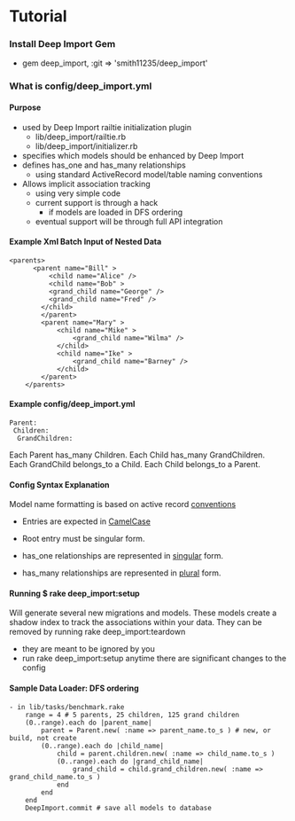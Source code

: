# Tutorial

### Install Deep Import Gem

- gem deep_import, :git => 'smith11235/deep_import'

### What is config/deep_import.yml

#### Purpose
- used by Deep Import railtie initialization plugin
	- lib/deep_import/railtie.rb
	- lib/deep_import/initializer.rb
- specifies which models should be enhanced by Deep Import
- defines has_one and has_many relationships
	- using standard ActiveRecord model/table naming conventions
- Allows implicit association tracking
	- using very simple code
	- current support is through a hack
		- if models are loaded in DFS ordering
	- eventual support will be through full API integration

#### Example Xml Batch Input of Nested Data
    <parents>
		  <parent name="Bill" >
			  <child name="Alice" />
			  <child name="Bob" >
		      <grand_child name="George" />
		      <grand_child name="Fred" />
		    </child>
			</parent>
			<parent name="Mary" >
				<child name="Mike" >
					<grand_child name="Wilma" />
				</child>
				<child name="Ike" >
					<grand_child name="Barney" />
				</child>
			</parent>
		</parents>

#### Example config/deep_import.yml 
    Parent:
     Children:
      GrandChildren:

Each Parent has_many Children.  Each Child has_many GrandChildren.<br />
Each GrandChild belongs_to a Child.  Each Child belongs_to a Parent.

#### Config Syntax Explanation
Model name formatting is based on active record [conventions](http://api.rubyonrails.org/classes/ActiveSupport/Inflector.html)
- Entries are expected in [CamelCase](http://api.rubyonrails.org/classes/ActiveSupport/Inflector.html#method-i-camelize)

- Root entry must be singular form.
- has_one relationships are represented in [singular](http://api.rubyonrails.org/classes/ActiveSupport/Inflector.html#method-i-singularize) form.
- has_many relationships are represented in [plural](http://api.rubyonrails.org/classes/ActiveSupport/Inflector.html#method-i-pluralize) form.

#### Running $ rake deep_import:setup
Will generate several new migrations and models.
These models create a shadow index to track the associations within your data.
They can be removed by running rake deep_import:teardown
- they are meant to be ignored by you
- run rake deep_import:setup anytime there are significant changes to the config

#### Sample Data Loader: DFS ordering
	- in lib/tasks/benchmark.rake
		range = 4 # 5 parents, 25 children, 125 grand children 
		(0..range).each do |parent_name|
			parent = Parent.new( :name => parent_name.to_s ) # new, or build, not create
			(0..range).each do |child_name|
				child = parent.children.new( :name => child_name.to_s )
				(0..range).each do |grand_child_name|
					grand_child = child.grand_children.new( :name => grand_child_name.to_s )
				end
			end
		end
		DeepImport.commit # save all models to database
